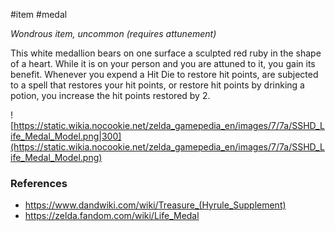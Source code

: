  #item #medal 

_Wondrous item, uncommon (requires attunement)_

This white medallion bears on one surface a sculpted red ruby in the shape of a heart. While it is on your person and you are attuned to it, you gain its benefit. Whenever you expend a Hit Die to restore hit points, are subjected to a spell that restores your hit points, or restore hit points by drinking a potion, you increase the hit points restored by 2.

![https://static.wikia.nocookie.net/zelda_gamepedia_en/images/7/7a/SSHD_Life_Medal_Model.png|300](https://static.wikia.nocookie.net/zelda_gamepedia_en/images/7/7a/SSHD_Life_Medal_Model.png)

### References

* https://www.dandwiki.com/wiki/Treasure_(Hyrule_Supplement)
* https://zelda.fandom.com/wiki/Life_Medal

